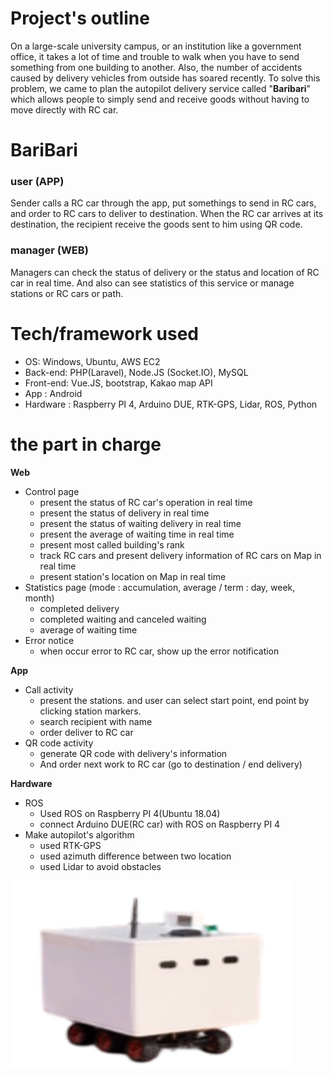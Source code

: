# Project's outline

On a large-scale university campus, or an institution like a government office, it takes a lot of time and trouble to walk when you have to send something from one building to another. Also, the number of accidents caused by delivery vehicles from outside has soared recently.
To solve this problem, we came to plan the autopilot delivery service called "**Baribari**" which allows people to simply send and receive goods without having to move directly with RC car.


# BariBari
### user (APP)
Sender calls a RC car through the app, put somethings to send in RC cars, and order to RC cars to deliver to destination.
When the RC car arrives at its destination, the recipient receive the goods sent to him using QR code.
### manager (WEB)
Managers can check the status of delivery or the status and location of RC car in real time. And also can see statistics of this service or manage stations or RC cars or path. 

# Tech/framework used

- OS: Windows, Ubuntu, AWS EC2
- Back-end: PHP(Laravel), Node.JS (Socket.IO), MySQL
- Front-end: Vue.JS, bootstrap, Kakao map API
- App : Android
- Hardware : Raspberry PI 4, Arduino DUE, RTK-GPS, Lidar, ROS, Python


# the part in charge

**Web** 
- Control page
	- present the status of RC car's operation in real time
	- present the status of delivery in real time
	- present the status of waiting delivery in real time
	- present the average of waiting time in real time
	- present most called building's rank
	- track RC cars and present delivery information of RC cars on Map in real time
	- present station's location on Map in real time
- Statistics page (mode : accumulation, average / term : day, week, month)
	- completed delivery
	- completed waiting and canceled waiting
	- average of waiting time
- Error notice
	- when occur error to RC car, show up the error notification 

**App**
 - Call activity
	 - present the stations. and user can select start point, end point by clicking station markers.
     - search recipient with name
	 - order deliver to RC car
 - QR code activity
	 - generate QR code with delivery's information
     - And order next work to RC car (go to destination / end delivery)
  
**Hardware**
 - ROS
	 - Used ROS on Raspberry PI 4(Ubuntu 18.04)
	 - connect Arduino DUE(RC car) with ROS on Raspberry PI 4
 - Make autopilot's algorithm
	 - used RTK-GPS
	 - used azimuth difference between two location
	 - used Lidar to avoid obstacles

<img src="/reference/car.png" width="450px" height="300px" title="Car" alt="Car"></img><br/>